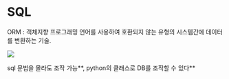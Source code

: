 # SQL



ORM : 객체지향 프로그래밍 언어를 사용하여 호환되지 않는 유형의 시스템간에 데이터를 변환하는 기술.

![](C:\Users\student\Desktop\0_UkOqM_a_agYwUOoV.png)



sql 문법을 몰라도 조작 가능**, python의 클래스로 DB를 조작할 수 있다**

